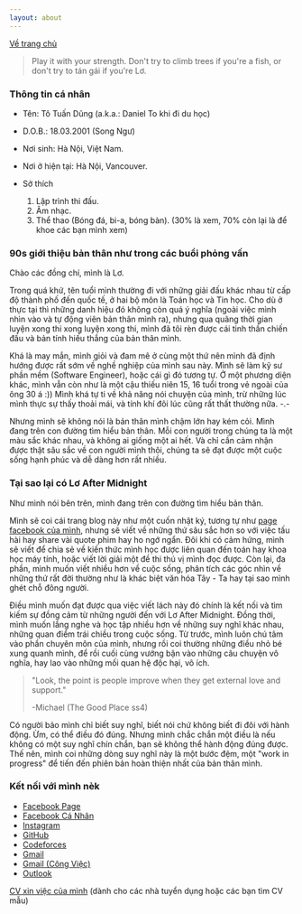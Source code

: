 ```yaml
---
layout: about
---
```


[Về trang chủ](./index.html)

> Play it with your strength. Don't try to climb trees if you're a fish, or don't try to tán gái if you're Lơ.

### Thông tin cá nhân

- Tên: Tô Tuấn Dũng (a.k.a.: Daniel To khi đi du học)

- D.O.B.: 18.03.2001 (Song Ngư)

- Nơi sinh: Hà Nội, Việt Nam. 

- Nơi ở hiện tại: Hà Nội, Vancouver.

- Sở thích 

    1.  Lập trình thi đấu.
    2.  Âm nhạc.
    3.  Thể thao (Bóng đá, bi-a, bóng bàn). (30% là xem, 70% còn lại là để khoe các bạn mình xem)

### 90s giới thiệu bản thân như trong các buổi phỏng vấn

Chào các đồng chí, mình là Lơ.

Trong quá khứ, tên tuổi mình thường đi với những giải đấu khác nhau từ cấp độ thành phố đến quốc tế, ở hai bộ môn là Toán học và Tin học. Cho dù ở thực tại thì những danh hiệu đó không còn quá ý nghĩa (ngoài việc mình nhìn vào và tự động viên bản thân mình ra), nhưng qua quãng thời gian luyện xong thi xong luyện xong thi, mình đã tôi rèn được cái tinh thần chiến đấu và bản tính hiếu thắng của bản thân mình.

Khá là may mắn, mình giỏi và đam mê ở cùng một thứ nên mình đã định hướng được rất sớm về nghề nghiệp của mình sau này. Mình sẽ làm kỹ sư phần mềm (Software Engineer), hoặc cái gì đó tương tự. Ở một phương diện khác, mình vẫn còn như là một cậu thiếu niên 15, 16 tuổi trong vẻ ngoài của ông 30 á :)) Mình khá tự ti về khả năng nói chuyện của mình, trừ những lúc mình thực sự thấy thoải mái, và tính khí đôi lúc cũng rất thất thường nữa. -.-

Nhưng mình sẽ không nói là bản thân mình chậm lớn hay kém cỏi. Mình đang trên con đường tìm hiểu bản thân. Mỗi con người trong chúng ta là một màu sắc khác nhau, và không ai giống một ai hết. Và chỉ cần cảm nhận được thật sâu sắc về con người mình thôi, chúng ta sẽ đạt được một cuộc sống hạnh phúc và dễ dàng hơn rất nhiều.

### Tại sao lại có Lơ After Midnight

Như mình nói bên trên, mình đang trên con đường tìm hiểu bản thân.

Mình sẽ coi cái trang blog này như một cuốn nhật ký, tương tự như [page facebook của mình](https://facebook.com/cplgmdanielt), nhưng sẽ viết về những thứ sâu sắc hơn so với việc tấu hài hay share vài quote phim hay ho ngớ ngẩn. Đôi khi có cảm hứng, mình sẽ viết để chia sẻ về kiến thức mình học được liên quan đến toán hay khoa học máy tính, hoặc viết lời giải một đề thi thú vị mình đọc được. Còn lại, đa phần, mình muốn viết nhiều hơn về cuộc sống, phân tích các góc nhìn về những thứ rất đời thường như là khác biệt văn hóa Tây - Ta hay tại sao mình ghét chỗ đông người.

Điều mình muốn đạt được qua việc viết lách này đó chính là kết nối và tìm kiếm sự đồng cảm từ những người đến với Lơ After Midnight. Đồng thời, mình muốn lắng nghe và học tập nhiều hơn về những suy nghĩ khác nhau, những quan điểm trái chiều trong cuộc sống. Từ trước, mình luôn chú tâm vào phần chuyên môn của mình, nhưng rồi coi thường những điều nhỏ bé xung quanh mình, để rồi cuối cùng vướng bận vào những câu chuyện vô nghĩa, hay lao vào những mối quan hệ độc hại, vô ích. 

> "Look, the point is people improve when they get external love and support."
>
> -Michael (The Good Place ss4)

Có người bảo mình chỉ biết suy nghĩ, biết nói chứ không biết đi đôi với hành động. Ừm, có thể điều đó đúng. Nhưng mình chắc chắn một điều là nếu không có một suy nghĩ chín chắn, bạn sẽ không thể hành động đúng được. Thế nên, mình coi những dòng suy nghĩ này là một bước đệm, một "work in progress" để tiến đến phiên bản hoàn thiện nhất của bản thân mình.

### Kết nối với mình nèk

* [Facebook Page](https://facebook.com/cplgmdanielt)
* [Facebook Cá Nhân](https://www.facebook.com/lowieeee)
* [Instagram](https://www.instagram.com/daniel_to.cpp)
* [GitHub](https://github.com/lowie1803)
* [Codeforces](https://codeforces.com/profile/low_)
* [Gmail](mailto://dung.totuan01@gmail.com)
* [Gmail (Công Việc)](mailto://ttuandung1803@gmail.com)
* [Outlook](mailto://daniel.lowie.to@outlook.com)

[CV xin việc của mình](./ToTuanDungCV.pdf) (dành cho các nhà tuyển dụng hoặc các bạn tìm CV mẫu)